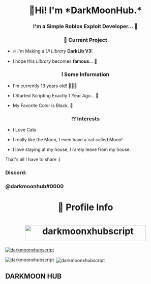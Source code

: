 <h1 align="center"> 👋Hi! I'm *DarkMoonHub.*</h1>
<h3 align="center">I'm a Simple Roblox Exploit Developer... 📜</h3>

<h3 align="center"> 💫 Current Project</h3>

- 🔥 I'm Making a *Ui Library* **DarkLib V3**!

- I hope this *Library* becomes **famous**... 🤯

<h3 align="center">❕ Some Information</h3>

- I'm currently 13 years old! 💁🏻‍♂️

- I Started Scripting Exactly 1 Year Ago... 🌟

- My Favorite Color is Black. 🖤

<h3 align="center">⁉️ Interests</h3>

- I Love Cats

- I really like the Moon, I even have a cat called Moon!

- I love staying at my house, I rarely leave from my house.

That's all I have to share :)

<h3 align="left">Discord:</h3>
<p align="left">
</p>

<h3 align="left">@darkmoonhub#0000</h3>
<p align="left">
</p>

<h1 align="center">📃 Profile Info</h1>

<h1 align="center">
  <img src="https://komarev.com/ghpvc/?username=darkmoonxhubscript&label=DarkMoon%20Profile%20Views&color=0e75b6&style=flat" alt="darkmoonxhubscript" width="380" height="50" />
</h1>

<p align="left"> <a href="https://github.com/ryo-ma/github-profile-trophy"><img src="https://github-profile-trophy.vercel.app/?username=darkmoonxhubscript"&theme=dracula alt="darkmoonxhubscript" /></a> </p>


<p><img align="left" src="https://github-readme-stats.vercel.app/api/top-langs?username=darkmoonxhubscript&show_icons=true&locale=en&layout=compact" alt="darkmoonxhubscript" /></p>

<p>&nbsp;<img align="center" src="https://github-readme-stats.vercel.app/api?username=darkmoonxhubscript&show_icons=true&locale=en" alt="darkmoonxhubscript" /></p>

## DARKMOON HUB
